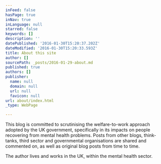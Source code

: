 ```yaml
---
inFeed: false
hasPage: true
inNav: true
inLanguage: null
starred: false
keywords: []
description: ''
datePublished: '2016-01-30T15:20:37.202Z'
dateModified: '2016-01-30T15:20:33.593Z'
title: About this site
author: []
sourcePath: _posts/2016-01-29-about.md
published: true
authors: []
publisher:
  name: null
  domain: null
  url: null
  favicon: null
url: about/index.html
_type: WebPage

---
```

This blog is committed to scrutinising the welfare-to-work
approach adopted by the UK government, specifically in its impacts on people recovering from mental
health problems. Posts from other blogs, think-tanks, third sector and governmental organisations are shared and commented on, as well as original blog posts from time to time.

The author lives and works in the UK, within the mental health sector.